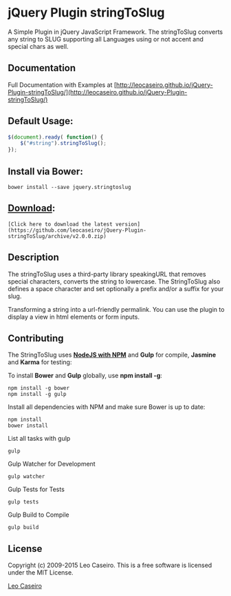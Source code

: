 jQuery Plugin stringToSlug
=============

A Simple Plugin in jQuery JavaScript Framework.
The stringToSlug converts any string to SLUG supporting all Languages using or not accent and special chars as well.

Documentation
--------------
Full Documentation with Examples at [http://leocaseiro.github.io/jQuery-Plugin-stringToSlug/](http://leocaseiro.github.io/jQuery-Plugin-stringToSlug/)


Default Usage:
--------------

```javascript
$(document).ready( function() {
    $("#string").stringToSlug();
});
```


Install via Bower:
-----------------
```
bower install --save jquery.stringtoslug
```

[Download](https://github.com/leocaseiro/jQuery-Plugin-stringToSlug/archive/v2.0.0.zip):
-----------------
```
[Click here to download the latest version](https://github.com/leocaseiro/jQuery-Plugin-stringToSlug/archive/v2.0.0.zip)
```

Description
--------------
The stringToSlug uses a third-party library speakingURL that removes special characters, converts the string to lowercase. The StringToSlug also defines a space character and set optionally a prefix and/or a suffix for your slug.

Transforming a string into a url-friendly permalink.
You can use the plugin to display a view in html elements or form inputs.

Contributing
------------
The StringToSlug uses [**NodeJS with NPM**](http://nodejs.org/) and **Gulp** for compile, **Jasmine** and **Karma** for testing:

To install **Bower** and **Gulp** globally, use **npm install -g**:
```shell
npm install -g bower
npm install -g gulp
```

Install all dependencies with NPM and make sure Bower is up to date:
```shell
npm install
bower install
```

List all tasks with gulp
```shell
gulp
```

Gulp Watcher for Development
```shell
gulp watcher
```

Gulp Tests for Tests
```shell
gulp tests
```

Gulp Build to Compile
```shell
gulp build
```


License
------------
Copyright (c) 2009-2015 Leo Caseiro. This is a free software is licensed under the MIT License.

[Leo Caseiro](http://about.me/leocaseiro)
